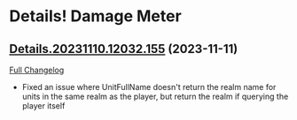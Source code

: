 # Details! Damage Meter

## [Details.20231110.12032.155](https://github.com/Tercioo/Details-Damage-Meter/tree/Details.20231110.12032.155) (2023-11-11)
[Full Changelog](https://github.com/Tercioo/Details-Damage-Meter/compare/Details.20231110.12031.155...Details.20231110.12032.155) 

- Fixed an issue where UnitFullName doesn't return the realm name for units in the same realm as the player, but return the realm if querying the player itself  
